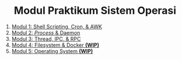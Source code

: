 <div align=center>

# Modul Praktikum Sistem Operasi

</div>

1. [Modul 1: Shell Scripting, Cron, & AWK](/Modul-1/README.md)
2. [Modul 2: *Process* & Daemon](/Modul-2/README.md)
3. [Modul 3: Thread, IPC, & RPC](/Modul-3/README.md)
4. [Modul 4: Filesystem & Docker **(WIP)**](/Modul-4/README.md)
5. [Modul 5: Operating System **(WIP)**](/M)